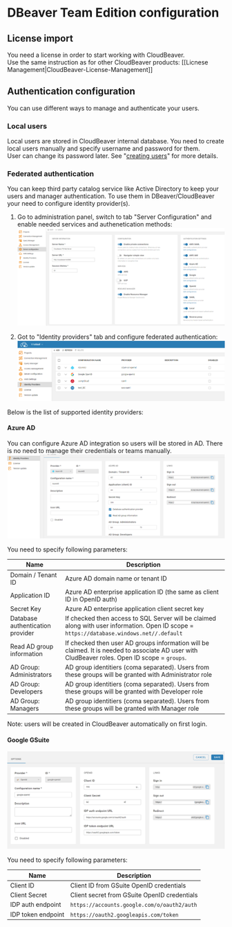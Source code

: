 # DBeaver Team Edition configuration

## License import

You need a license in order to start working with CloudBeaver.  
Use the same instruction as for other CloudBeaver products: [[Licnese Management|CloudBeaver-License-Management]]

## Authentication configuration

You can use different ways to manage and authenticate your users.

### Local users

Local users are stored in CloudBeaver internal database. You need to create local users manually and specify username and password for them.  
User can change its password later.
See "<a href="#creating-users">creating users</a>" for more details.

### Federated authentication

You can keep third party catalog service like Active Directory to keep your users and manager authentication. To use them in DBeaver/CloudBeaver your need to configure identity provider(s).  
1. Go to administration panel, switch to tab "Server Configuration" and enable needed services and authenetication methods:
![](images/te/server-config.png)

2. Got to "Identity providers" tab and configure federated authentication:
![](images/te/identity-providers.png)

Below is the list of supported identity providers:

#### Azure AD

You can configure Azure AD integration so users will be stored in AD. There is no need to manage their credentials or teams manually.
![](images/te/azure-ad-ip-config.png)

You need to specify following parameters:

Name | Description
---|---
Domain / Tenant ID | Azure AD domain name or tenant ID
Application ID | Azure AD enterprise application ID (the same as client ID in OpenID auth)
Secret Key | Azure AD enterprise application client secret key
Database authentication provider | If checked then access to SQL Server will be claimed along with user information. Open ID scope = `https://database.windows.net//.default`
Read AD group information | If checked then user AD groups information will be claimed. It is needed to associate AD user with CludBeaver roles. Open ID scope = `groups`.
AD Group: Administrators | AD group identitiers (coma separated). Users from these groups will be granted with Administrator role
AD Group: Developers | AD group identitiers (coma separated). Users from these groups will be granted with Developer role
AD Group: Managers | AD group identitiers (coma separated). Users from these groups will be granted with Manager role

Note: users will be created in CloudBeaver automatically on first login.

#### Google GSuite

![](images/te/gsuite-ip-config.png)

You need to specify following parameters:

Name | Description
---|---
Client ID | Client ID from GSuite OpenID credentials
Client Secret | Client secret from GSuite OpenID credentials
IDP auth endpoint | `https://accounts.google.com/o/oauth2/auth`
IDP token endpoint | `https://oauth2.googleapis.com/token`

<!--
#### AWS SSO

#### OpenId

#### SAML

## Creating users

## Creating teams

## Managing projects

-->